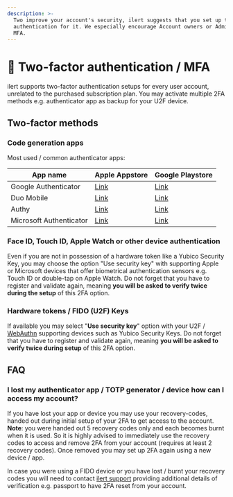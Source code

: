 ```yaml
---
description: >-
  Two improve your account's security, ilert suggests that you set up two-factor
  authentication for it. We especially encourage Account owners or Admins to use
  MFA.
---
```


# 🔐 Two-factor authentication / MFA

ilert supports two-factor authentication setups for every user account, unrelated to the purchased subscription plan. You may activate multiple 2FA methods e.g. authenticator app as backup for your U2F device.

## Two-factor methods

### Code generation apps

Most used / common authenticator apps:

| App name                | Apple Appstore                                                            | Google Playstore                                                                                           |
| ----------------------- | ------------------------------------------------------------------------- | ---------------------------------------------------------------------------------------------------------- |
| Google Authenticator    | [Link](https://apps.apple.com/de/app/google-authenticator/id388497605)    | [Link](https://play.google.com/store/apps/details?id=com.google.android.apps.authenticator2\&hl=de\&gl=US) |
| Duo Mobile              | [Link](https://apps.apple.com/de/app/duo-mobile/id422663827)              | [Link](https://play.google.com/store/apps/details?id=com.duosecurity.duomobile\&hl=de\&gl=US)              |
| Authy                   | [Link](https://apps.apple.com/de/app/twilio-authy/id494168017)            | [Link](https://play.google.com/store/apps/details?id=com.authy.authy\&hl=de\&gl=US)                        |
| Microsoft Authenticator | [Link](https://apps.apple.com/de/app/microsoft-authenticator/id983156458) | [Link](https://play.google.com/store/apps/details?id=com.azure.authenticator\&hl=de\&gl=US)                |

### Face ID, Touch ID, Apple Watch or other device authentication

Even if you are not in possession of a hardware token like a Yubico Security Key, you may choose the option "Use security key" with supporting Apple or Microsoft devices that offer biometrical authentication sensors e.g. Touch ID or double-tap on Apple Watch. Do not forget that you have to register and validate again, meaning **you will be asked to verify twice during the setup** of this 2FA option.

### Hardware tokens / FIDO (U2F) Keys

If available you may select "**Use security key**" option with your U2F / [WebAuthn](https://www.w3.org/TR/webauthn-2/) supporting devices such as Yubico Security Keys. Do not forget that you have to register and validate again, meaning **you will be asked to verify twice during setup** of this 2FA option.

## FAQ

### I lost my authenticator app / TOTP generator / device how can I access my account?

If you have lost your app or device you may use your recovery-codes, handed out during initial setup of your 2FA to get access to the account. **Note**: you were handed out 5 recovery codes only and each becomes burnt when it is used. So it is highly advised to immediately use the recovery codes to access and remove 2FA from your account (requires at least 2 recovery codes). Once removed you may set up 2FA again using a new device / app.

In case you were using a FIDO device or you have lost / burnt your recovery codes you will need to contact [ilert support](../contact.md#support) providing additional details of verification e.g. passport to have 2FA reset from your account.

